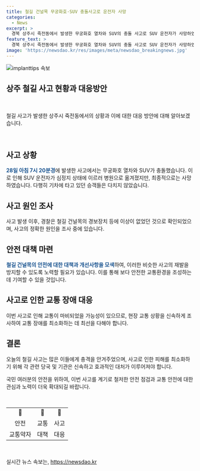 ```yaml
---
title: 철길 건널목 무궁화호·SUV 충돌사고로 운전자 사망
categories:
  - News
excerpt: >
  경북 상주시 죽전동에서 발생한 무궁화호 열차와 SUV의 충돌 사고로 SUV 운전자가 사망하였습니다. 기차에 타고 있던 승객은 다치지 않았으며, 경찰은 사고 원인을 조사 중입니다. 해당 철길 건널목의 경보장치는 정상이었으며, 추가 정보가 발견되는 대로 업데이트하겠습니다.
feature_text: >
  경북 상주시 죽전동에서 발생한 무궁화호 열차와 SUV의 충돌 사고로 SUV 운전자가 사망하였습니다. 기차에 타고 있던 승객은 다치지 않았으며, 경찰은 사고 원인을 조사 중입니다. 해당 철길 건널목의 경보장치는 정상이었으며, 추가 정보가 발견되는 대로 업데이트하겠습니다.
image: 'https://newsdao.kr/res/images/meta/newsdao_breakingnews.jpg'
---
```


<p><img src="https://newsdao.kr/res/images/meta/newsdao_breakingnews.jpg" alt="implanttips 속보" /></p>

<h2 data-ke-size="size26">상주 철길 사고 현황과 대응방안</h2>

<p data-ke-size="size16">&nbsp;</p>

<p>철길 사고가 발생한 상주시 죽전동에서의 상황과 이에 대한 대응 방안에 대해 알아보겠습니다.</p>

<p data-ke-size="size16">&nbsp;</p>

<h2 data-ke-size="size24">사고 상황</h2>

<p><b><span style="color: #1a5490;">28일 아침 7시 20분경</span></b>에 발생한 사고에서는 무궁화호 열차와 SUV가 충돌했습니다. 이로 인해 SUV 운전자가 심정지 상태에 이르러 병원으로 옮겨졌지만, 최종적으로는 사망하였습니다. 다행히 기차에 타고 있던 승객들은 다치지 않았습니다.</p>

<h2 data-ke-size="size24">사고 원인 조사</h2>

<p>사고 발생 이후, 경찰은 철길 건널목의 경보장치 등에 이상이 없었던 것으로 확인되었으며, 사고의 정확한 원인을 조사 중에 있습니다.</p>

<h2 data-ke-size="size24">안전 대책 마련</h2>

<p><b><span style="color: #1a5490;">철길 건널목의 안전에 대한 대책과 개선사항을 모색</span></b>하여, 이러한 비슷한 사고의 재발을 방지할 수 있도록 노력할 필요가 있습니다. 이를 통해 보다 안전한 교통환경을 조성하는데 기여할 수 있을 것입니다.</p>

<h2 data-ke-size="size24">사고로 인한 교통 장애 대응</h2>

<p>이번 사고로 인해 교통이 마비되었을 가능성이 있으므로, 현장 교통 상황을 신속하게 조사하여 교통 장애를 최소화하는 데 최선을 다해야 합니다.</p>

<h2 data-ke-size="size24">결론</h2>

<p>오늘의 철길 사고는 많은 이들에게 충격을 안겨주었으며, 사고로 인한 피해를 최소화하기 위해 각 관련 당국 및 기관은 신속하고 효과적인 대처가 이루어져야 합니다.</p>

<p>국민 여러분의 안전을 위하여, 이번 사고를 계기로 철저한 안전 점검과 교통 안전에 대한 관심과 노력이 더욱 확대되길 바랍니다.</p>

<p data-ke-size="size16">&nbsp;</p>

<table>
<tbody>
<tr>
<td style="text-align: center; height: 17px;"><b></b></td>
<td style="text-align: center; height: 17px;"><b></b></td>
<td style="text-align: center; height: 17px;"><b></b></td>
</tr>
<tr>
<td style="text-align: center; height: 17px;">안전</td>
<td style="text-align: center; height: 17px;">교통</td>
<td style="text-align: center; height: 17px;">사고</td>
</tr>
<tr>
<td style="text-align: center; height: 17px;">교통약자</td>
<td style="text-align: center; height: 17px;">대책</td>
<td style="text-align: center; height: 17px;">대응</td>
</tr>
</tbody>
</table>

<p data-ke-size="size16">&nbsp;</p>
실시간 뉴스 속보는, <a href="https://newsdao.kr" rel="dofollow">https://newsdao.kr</a>


